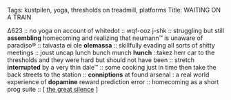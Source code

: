 Tags: kustpilen, yoga, thresholds on treadmill, platforms
Title: WAITING ON A TRAIN
  
∆623 :: no yoga on account of whitedot :: wqf-ooz j-shk :: struggling but still **assembling** homecoming and realizing that neumann™ is unaware of paradiso® :: taivasta ei ole **olemassa** :: skillfully evading all sorts of shitty meetings :: joust uncap lunch bunch munch **hunch** ::takez herr car to the thresholds and they were hard but should not have been :: stretch **interrupted** by a very thin dale™ :: some cooking just in time then take the back streets to the station :: **conniptions** at found arsenal : a real world experience of **dopamine** reward prediction error :: homecoming as a short prog suite :: [ [the great silence](https://www.goodreads.com/book/show/201895285-the-artifact) ]